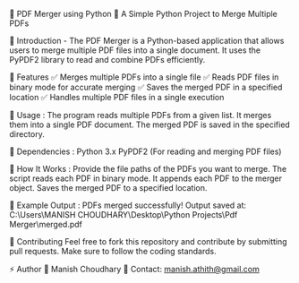 📄 PDF Merger using Python
🔗 A Simple Python Project to Merge Multiple PDFs

📌 Introduction -
The PDF Merger is a Python-based application that allows users to merge multiple PDF files into a single document. It uses the PyPDF2 library to read and combine PDFs efficiently.

🔧 Features
✅ Merges multiple PDFs into a single file
✅ Reads PDF files in binary mode for accurate merging
✅ Saves the merged PDF in a specified location
✅ Handles multiple PDF files in a single execution

🚀 Usage :
The program reads multiple PDFs from a given list.
It merges them into a single PDF document.
The merged PDF is saved in the specified directory.

📌 Dependencies : 
Python 3.x
PyPDF2 (For reading and merging PDF files)

🔑 How It Works : 
Provide the file paths of the PDFs you want to merge.
The script reads each PDF in binary mode.
It appends each PDF to the merger object.
Saves the merged PDF to a specified location.

📌 Example Output :
PDFs merged successfully! Output saved at: C:\Users\MANISH CHOUDHARY\Desktop\Python Projects\Pdf Merger\merged.pdf

🔗 Contributing
Feel free to fork this repository and contribute by submitting pull requests. Make sure to follow the coding standards.

⚡ Author
👤 Manish Choudhary
📧 Contact: manish.athith@gmail.com

